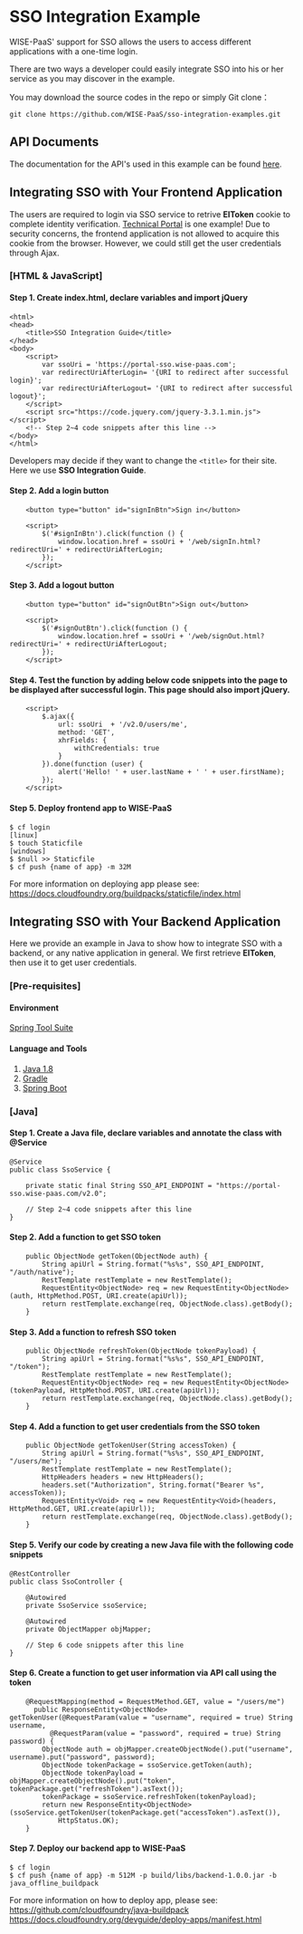 ﻿
# SSO Integration Example

WISE-PaaS' support for SSO allows the users to access different applications with a one-time login.

There are two ways a developer could easily integrate SSO into his or her service as you may discover in the example.

You may download the source codes in the repo or simply Git clone：
```
git clone https://github.com/WISE-PaaS/sso-integration-examples.git
```

## API Documents

The documentation for the API's used in this example can be found [here](https://portal-technical.wise-paas.com/doc/document-portal.html#SSO-2).

## Integrating SSO with Your Frontend Application

The users are required to login via SSO service to retrive **EIToken** cookie to complete identity verification. [Technical Portal](https://portal-technical.wise-paas.com) is one example!
Due to security concerns, the frontend application is not allowed to acquire this cookie from the browser. However, we could still get the user credentials through Ajax.

### [HTML & JavaScript]
#### Step 1. Create index.html, declare variables and import jQuery
```
<html>
<head>
    <title>SSO Integration Guide</title>
</head>
<body>
    <script>
        var ssoUri = 'https://portal-sso.wise-paas.com';
        var redirectUriAfterLogin= '{URI to redirect after successful login}';
        var redirectUriAfterLogout= '{URI to redirect after successful logout}';
    </script>
    <script src="https://code.jquery.com/jquery-3.3.1.min.js"></script>
    <!-- Step 2~4 code snippets after this line -->
</body>
</html>
```
Developers may decide if they want to change the `<title>` for their site. Here we use **SSO Integration Guide**.

#### Step 2. Add a login button
```
    <button type="button" id="signInBtn">Sign in</button>

    <script>
        $('#signInBtn').click(function () {
            window.location.href = ssoUri + '/web/signIn.html?redirectUri=' + redirectUriAfterLogin;
        });
    </script>
```
#### Step 3. Add a logout button
```
    <button type="button" id="signOutBtn">Sign out</button>

    <script>
        $('#signOutBtn').click(function () {
            window.location.href = ssoUri + '/web/signOut.html?redirectUri=' + redirectUriAfterLogout;
        });
    </script>
```
#### Step 4. Test the function by adding below code snippets into the page to be displayed after successful login. This page should also import jQuery.
```
    <script>
        $.ajax({
            url: ssoUri  + '/v2.0/users/me',
            method: 'GET',
            xhrFields: {
                withCredentials: true
            }
        }).done(function (user) {
            alert('Hello! ' + user.lastName + ' ' + user.firstName);
        });
    </script>
```
#### Step 5. Deploy frontend app to WISE-PaaS
```
$ cf login
[linux]
$ touch Staticfile
[windows]
$ $null >> Staticfile
$ cf push {name of app} -m 32M
```
For more information on deploying app please see:
https://docs.cloudfoundry.org/buildpacks/staticfile/index.html

## Integrating SSO with Your Backend Application
Here we provide an example in Java to show how to integrate SSO with a backend, or any native application in general.
We first retrieve **EIToken**, then use it to get user credentials.

### [Pre-requisites]
#### Environment
[Spring Tool Suite](https://spring.io/tools)
#### Language and Tools
1. [Java 1.8](https://java.com/zh_TW/)
2. [Gradle](https://gradle.org/)
3. [Spring Boot](https://projects.spring.io/spring-boot/)

### [Java]
#### Step 1. Create a Java file, declare variables and annotate the class with @Service
```
@Service
public class SsoService {

    private static final String SSO_API_ENDPOINT = "https://portal-sso.wise-paas.com/v2.0";

    // Step 2~4 code snippets after this line
}
```
#### Step 2. Add a function to get SSO token
```
    public ObjectNode getToken(ObjectNode auth) {
        String apiUrl = String.format("%s%s", SSO_API_ENDPOINT, "/auth/native");
        RestTemplate restTemplate = new RestTemplate();
        RequestEntity<ObjectNode> req = new RequestEntity<ObjectNode>(auth, HttpMethod.POST, URI.create(apiUrl));
        return restTemplate.exchange(req, ObjectNode.class).getBody();
    }
```
#### Step 3. Add a function to refresh SSO token
```
    public ObjectNode refreshToken(ObjectNode tokenPayload) {
        String apiUrl = String.format("%s%s", SSO_API_ENDPOINT, "/token");
        RestTemplate restTemplate = new RestTemplate();
        RequestEntity<ObjectNode> req = new RequestEntity<ObjectNode>(tokenPayload, HttpMethod.POST, URI.create(apiUrl));
        return restTemplate.exchange(req, ObjectNode.class).getBody();
    }
```

#### Step 4. Add a function to get user credentials from the SSO token
```
    public ObjectNode getTokenUser(String accessToken) {
        String apiUrl = String.format("%s%s", SSO_API_ENDPOINT, "/users/me");
        RestTemplate restTemplate = new RestTemplate();
        HttpHeaders headers = new HttpHeaders();
        headers.set("Authorization", String.format("Bearer %s", accessToken));
        RequestEntity<Void> req = new RequestEntity<Void>(headers, HttpMethod.GET, URI.create(apiUrl));
        return restTemplate.exchange(req, ObjectNode.class).getBody();
    }
```
#### Step 5. Verify our code by creating a new Java file with the following code snippets
```
@RestController
public class SsoController {

    @Autowired
    private SsoService ssoService;

    @Autowired
    private ObjectMapper objMapper;

    // Step 6 code snippets after this line
}
```
#### Step 6. Create a function to get user information via API call using the token
```
    @RequestMapping(method = RequestMethod.GET, value = "/users/me")
      public ResponseEntity<ObjectNode> getTokenUser(@RequestParam(value = "username", required = true) String username,
          @RequestParam(value = "password", required = true) String password) {
        ObjectNode auth = objMapper.createObjectNode().put("username", username).put("password", password);
        ObjectNode tokenPackage = ssoService.getToken(auth);
        ObjectNode tokenPayload = objMapper.createObjectNode().put("token", tokenPackage.get("refreshToken").asText());
        tokenPackage = ssoService.refreshToken(tokenPayload);
        return new ResponseEntity<ObjectNode>(ssoService.getTokenUser(tokenPackage.get("accessToken").asText()),
            HttpStatus.OK);
    }
```
#### Step 7. Deploy our backend app to WISE-PaaS
```
$ cf login
$ cf push {name of app} -m 512M -p build/libs/backend-1.0.0.jar -b java_offline_buildpack
```
For more information on how to deploy app, please see:
https://github.com/cloudfoundry/java-buildpack
https://docs.cloudfoundry.org/devguide/deploy-apps/manifest.html
